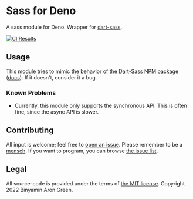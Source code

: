 # Sass for Deno

A sass module for Deno. Wrapper for [dart-sass](https://github.com/sass/dart-sass).

[![CI Results](https://github.com/binyamin/deno-sass/actions/workflows/main.yml/badge.svg?branch=main)](https://github.com/binyamin/deno-sass/actions/workflows/main.yml)

## Usage

This module tries to mimic the behavior of [the Dart-Sass NPM package](https://www.npmjs.com/package/sass) ([docs](https://sass-lang.com/documentation/js-api/)). If it doesn't, consider it a bug.

### Known Problems

- Currently, this module only supports the synchronous API. This is often fine, since the async API is slower.

## Contributing

All input is welcome; feel free to [open an issue](https://github.com/binyamin/deno-sass/issues/new). Please remember to be a [mensch](https://www.merriam-webster.com/dictionary/mensch). If you want to program, you can browse [the issue list](https://github.com/binyamin/deno-sass/issues).

## Legal

All source-code is provided under the terms of [the MIT license](https://github.com/binyamin/deno-sass/blob/main/LICENSE). Copyright 2022 Binyamin Aron Green.
